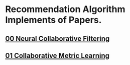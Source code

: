 # Recommendation Algorithm Implements of Papers.

## [00 Neural Collaborative Filtering](./papers/Neural%20Collaborative%20Filtering.pdf)
## [01 Collaborative Metric Learning](./papers/Collaborative%20Metric%20Learning.pdf)